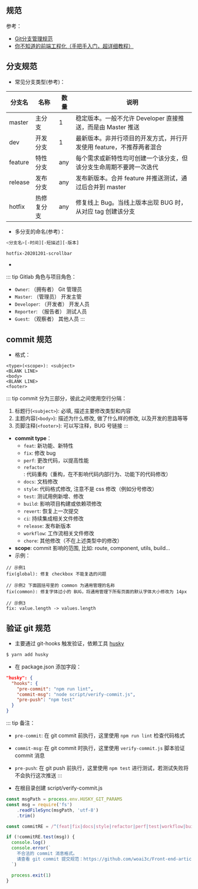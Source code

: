 ## 规范

参考：
+ [Git分支管理规范](https://www.cnblogs.com/imyalost/p/9301732.html)
+ [你不知道的前端工程化（手把手入门，超详细教程）](https://mp.weixin.qq.com/s/z_APrrXy4qzT7w34PsW-gg)




## 分支规范

+ 常见分支类型(参考)：

|分支名|名称|数量|说明|
|-|-|-|-|
|master|主分支|1|稳定版本。一般不允许 Developer 直接推送，而是由 Master 推送|
|dev|开发分支|1|最新版本。非并行项目的开发方式，并行开发使用 feature，不推荐两者混合|
|feature|特性分支|any|每个需求或新特性均可创建一个该分支，但该分支生命周期不要跨一次迭代|
|release|发布分支|any|发布新版本。合并 feature 并推送测试，通过后合并到 master|
|hotfix|热修复分支|any|修复线上 Bug。当线上版本出现 BUG 时，从对应 tag 创建该分支|

+ 多分支的命名(参考)：
```sh
<分支名>[-时间][-短描述][-版本]

hotfix-20201201-scrollbar
```

+ 



::: tip Gitlab 角色与项目角色：
+ `Owner`: （拥有者） Git 管理员
+ `Master`: （管理员） 开发主管
+ `Developer`: （开发者） 开发人员
+ `Reporter`: （报告者） 测试人员
+ `Guest`: （观察者） 其他人员
:::





## commit 规范

+ 格式：
```
<type>(<scope>): <subject>
<BLANK LINE>
<body>
<BLANK LINE>
<footer>
```

::: tip commit 分为三部分，彼此之间使用空行分隔：
1. 标题行(`<subject>`): 必填, 描述主要修改类型和内容
2. 主题内容(`<body>`): 描述为什么修改, 做了什么样的修改, 以及开发的思路等等
3. 页脚注释(`<footer>`): 可以写注释，BUG 号链接
:::

+ **commit type**：
  + `feat`: 新功能、新特性
  + `fix`: 修改 bug
  + `perf`: 更改代码，以提高性能
  + `refactor`: 代码重构（重构，在不影响代码内部行为、功能下的代码修改）
  + `docs`: 文档修改
  + `style`: 代码格式修改, 注意不是 css 修改（例如分号修改）
  + `test`: 测试用例新增、修改
  + `build`: 影响项目构建或依赖项修改
  + `revert`: 恢复上一次提交
  + `ci`: 持续集成相关文件修改
  + `release`: 发布新版本
  + `workflow`: 工作流相关文件修改
  + `chore`: 其他修改（不在上述类型中的修改）
+ **scope**: commit 影响的范围, 比如: route, component, utils, build...
+ 示例：
```
// 示例1
fix(global): 修复 checkbox 不能复选的问题

// 示例2 下面圆括号里的 common 为通用管理的名称
fix(common): 修复字体过小的 BUG，将通用管理下所有页面的默认字体大小修改为 14px

// 示例3
fix: value.length -> values.length
```




## 验证 git 规范

+ 主要通过 git-hooks 触发验证，依赖工具 [husky](https://github.com/typicode/husky)
```sh
$ yarn add husky
```

+ 在 package.json 添加字段：
```json
"husky": {
  "hooks": {
    "pre-commit": "npm run lint",
    "commit-msg": "node script/verify-commit.js",
    "pre-push": "npm test"
  }
}
```

::: tip 备注：
+ `pre-commit`: 在 git commit 前执行，这里使用 `npm run lint` 检查代码格式
+ `commit-msg`: 在 git commit 时执行，这里使用 `verify-commit.js` 脚本验证 commit 消息
+ `pre-push`: 在 git push 前执行，这里使用 `npm test` 进行测试，若测试失败将不会执行这次推送
:::

+ 在根目录创建 script/verify-commit.js
```js
const msgPath = process.env.HUSKY_GIT_PARAMS
const msg = require('fs')
    .readFileSync(msgPath, 'utf-8')
    .trim()

const commitRE = /^(feat|fix|docs|style|refactor|perf|test|workflow|build|ci|chore|release|workflow)(\(.+\))?: .{1,50}/

if (!commitRE.test(msg)) {
  console.log()
  console.error(`
    不合法的 commit 消息格式。
    请查看 git commit 提交规范：https://github.com/woai3c/Front-end-articles/blob/master/git%20commit%20style.md
  `)

  process.exit(1)
}
```
